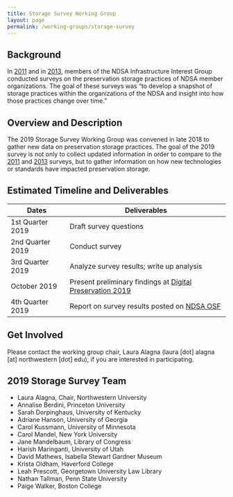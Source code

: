 ```yaml
---
title: Storage Survey Working Group
layout: page
permalink: /working-groups/storage-survey
---
```


## Background
In [2011](http://www.dlib.org/dlib/may13/altman/05altman.html) and in [2013](http://www.dlib.org/dlib/july17/gallinger/07gallinger.html), members of the NDSA Infrastructure Interest Group conducted surveys on the preservation storage practices of NDSA member organizations. The goal of these surveys was “to develop a snapshot of storage practices within the organizations of the NDSA and insight into how those practices change over time.” 

## Overview and Description
The 2019 Storage Survey Working Group was convened in late 2018 to gather new data on preservation storage practices. The goal of the 2019 survey is not only to collect updated information in order to compare to the [2011](https://hdl.handle.net/1902.1/19768) and [2013](https://doi.org/10.7910/DVN/8NYC97) surveys, but to gather information on how new technologies or standards have impacted preservation storage. 

## Estimated Timeline and Deliverables
| **Dates**        | **Deliverables**                                             |
| ---------------- | ------------------------------------------------------------ |
| 1st Quarter 2019 | Draft survey questions                                       |
| 2nd Quarter 2019 | Conduct survey                                               |
| 3rd Quarter 2019 | Analyze survey results; write up analysis                    |
| October 2019     | Present preliminary findings at [Digital Preservation 2019](https://ndsa.org/meetings/) |
| 4th Quarter 2019 | Report on survey results posted on [NDSA OSF](https://osf.io/4d567/) |

## Get Involved
Please contact the working group chair, Laura Alagna (laura [dot] alagna [at] northwestern [dot] edu), if you are interested in participating.

## 2019 Storage Survey Team
- Laura Alagna, Chair, Northwestern University
- Annalise Berdini, Princeton University
- Sarah Dorpinghaus, University of Kentucky
- Adriane Hanson, University of Georgia
- Carol Kussmann, University of Minnesota
- Carol Mandel, New York University
- Jane Mandelbaum, Library of Congress
- Harish Maringanti, University of Utah
- David Mathews, Isabella Stewart Gardner Museum
- Krista Oldham, Haverford College
- Leah Prescott, Georgetown University Law Library
- Nathan Tallman, Penn State University
- Paige Walker, Boston College
